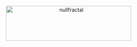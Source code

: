 <p align="center">
  <img src="https://images.cooltext.com/5639507.gif" width="342" height="95" alt="nullfractal" />
</p>
